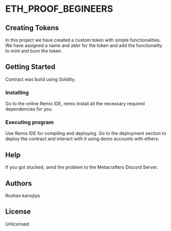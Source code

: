 # ETH_PROOF_BEGINEERS

## Creating Tokens
In this project we have created a custom token with simple functionalities. We have assigned a name and abbr for the token and add the functionality to mint and burn the token.

## Getting Started
Contract was build using Solidity.

### Installing
Go to the online Remix IDE, remix install all the necessary required dependencies for you.

### Executing program
Use Remix IDE for compiling and deploying. Go to the deployment section to deploy the contract and interact with it using demo accounts with ethers.

## Help
If you got stucked, send the problem to the Metacrafters Discord Server. 

## Authors
Roshan kanojiya

## License
Unlicensed
